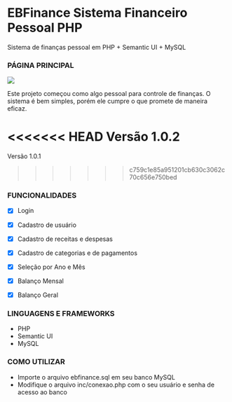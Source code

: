 # EBFinance Sistema Financeiro Pessoal PHP
Sistema de finanças pessoal em PHP + Semantic UI + MySQL

### PÁGINA PRINCIPAL
<img src="https://user-images.githubusercontent.com/107374370/175829473-be012890-bc82-46e5-b7de-0aea3e1b1a32.png"/>

Este projeto começou como algo pessoal para controle de finanças. O sistema é bem simples, porém ele cumpre o que promete de maneira eficaz.

<<<<<<< HEAD
Versão 1.0.2
=======
Versão 1.0.1
>>>>>>> c759c1e85a951201cb630c3062c70c656e750bed

### FUNCIONALIDADES
- [X] Login
- [X] Cadastro de usuário
- [X] Cadastro de receitas e despesas
- [X] Cadastro de categorias e de pagamentos
- [X] Seleção por Ano e Mês
- [X] Balanço Mensal
- [X] Balanço Geral


### LINGUAGENS E FRAMEWORKS
<ul>
  <li>PHP</li>
  <li>Semantic UI</li>
  <li>MySQL</li>
</ul>

### COMO UTILIZAR
<ul>
  <li>Importe o arquivo ebfinance.sql em seu banco MySQL</li>
  <li>Modifique o arquivo inc/conexao.php com o seu usuário e senha de acesso ao banco</li>
</ul>
